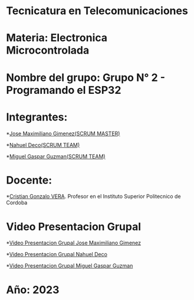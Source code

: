 # Tecnicatura en Telecomunicaciones

# Materia: Electronica Microcontrolada

# Nombre del grupo: Grupo N° 2 - Programando el ESP32

# Integrantes: 

*<a href="https://github.com/Maxg8704">Jose Maximiliano Gimenez(SCRUM MASTER)</a>

*<a href="https://github.com/NahuelDe">Nahuel Deco(SCRUM TEAM)</a>

*<a href="https://github.com/MrGuz2022">Miguel Gaspar Guzman(SCRUM TEAM)</a> 

# Docente: 

*<a href="https://github.com/Gona79">Cristian Gonzalo VERA</a>. Profesor en el Instituto Superior Politecnico de Cordoba 

# Video Presentacion Grupal

*<a href="https://drive.google.com/file/d/1IqIs-283KVwTXiYG-mrrgTA1uq1RlDIF/view">Video Presentacion Grupal Jose Maximiliano Gimenez</a>

*<a href="https://drive.google.com/file/d/15WXmeoAalNFsGodtHCqidYYtJ_eBLx82/view">Video Presentacion Grupal Nahuel Deco</a>

*<a href="https://drive.google.com/file/d/1IqIs-283KVwTXiYG-mrrgTA1uq1RlDIF/view">Video Presentacion Grupal Miguel Gaspar Guzman</a>

# Año: 2023
